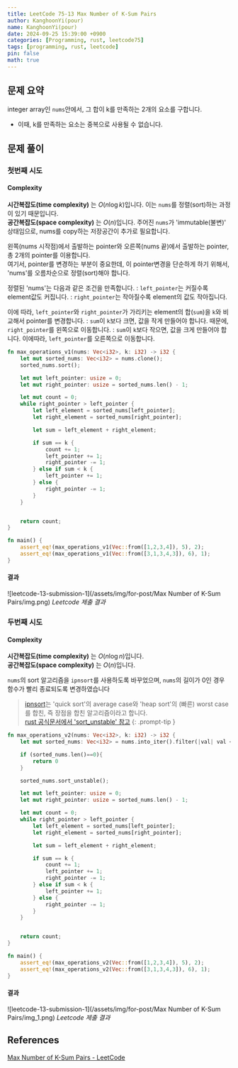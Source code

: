 ```yaml
---
title: LeetCode 75-13 Max Number of K-Sum Pairs
author: KanghoonYi(pour)
name: KanghoonYi(pour)
date: 2024-09-25 15:39:00 +0900
categories: [Programming, rust, leetcode75]
tags: [programming, rust, leetcode]
pin: false
math: true
---
```


## 문제 요약
integer array인 `nums`안에서, 그 합이 k를 만족하는 2개의 요소를 구합니다.
- 이때, k를 만족하는 요소는 중복으로 사용될 수 없습니다.

## 문제 풀이

### 첫번째 시도

#### Complexity
**시간복잡도(time complexity)** 는 $O(n\log{k})$입니다. 이는 `nums`를 정렬(sort)하는 과정이 있기 때문입니다.  
**공간복잡도(space complexity)** 는 $O(n)$입니다. 주어진 `nums`가 'immutable(불변)' 상태임으로, nums를 copy하는 저장공간이 추가로 필요합니다.

왼쪽(nums 시작점)에서 출발하는 pointer와 오른쪽(nums 끝)에서 출발하는 pointer, 총 2개의 pointer를 이용합니다.  
여기서, pointer를 변경하는 부분이 중요한데, 이 pointer변경을 단순하게 하기 위해서, 'nums'를 오름차순으로 정렬(sort)해야 합니다.  

정렬된 'nums'는 다음과 같은 조건을 만족합니다.
: `left_pointer`는 커질수록 element값도 커집니다.
: `right_pointer`는 작아질수록 element의 값도 작아집니다.

이에 따라, `left_pointer`와 `right_pointer`가 가리키는 element의 합(`sum`)을 `k`와 비교해서 pointer를 변경합니다.
: `sum`이 `k`보다 크면, 값을 작게 만들어야 합니다. 때문에, `right_pointer`를 왼쪽으로 이동합니다.
: `sum`이 `k`보다 작으면, 값을 크게 만들어야 합니다. 이에따라, `left_pointer`를 오른쪽으로 이동합니다.

```rust
fn max_operations_v1(nums: Vec<i32>, k: i32) -> i32 {
    let mut sorted_nums: Vec<i32> = nums.clone();
    sorted_nums.sort();

    let mut left_pointer: usize = 0;
    let mut right_pointer: usize = sorted_nums.len() - 1;

    let mut count = 0;
    while right_pointer > left_pointer {
        let left_element = sorted_nums[left_pointer];
        let right_element = sorted_nums[right_pointer];

        let sum = left_element + right_element;

        if sum == k {
            count += 1;
            left_pointer += 1;
            right_pointer -= 1;
        } else if sum < k {
            left_pointer += 1;
        } else {
            right_pointer -= 1;
        }
    }


    return count;
}

fn main() {
    assert_eq!(max_operations_v1(Vec::from([1,2,3,4]), 5), 2);
    assert_eq!(max_operations_v1(Vec::from([3,1,3,4,3]), 6), 1);
}
```

#### 결과
![leetcode-13-submission-1](/assets/img/for-post/Max Number of K-Sum Pairs/img.png)
_Leetcode 제출 결과_


### 두번째 시도

#### Complexity
**시간복잡도(time complexity)** 는 $O(n\log{n})$입니다.  
**공간복잡도(space complexity)** 는 $O(n)$입니다.

`nums`의 sort 알고리즘을 `ipnsort`를 사용하도록 바꾸었으며, `nums`의 길이가 0인 경우 함수가 빨리 종료되도록 변경하였습니다

> [ipnsort](https://github.com/Voultapher/sort-research-rs/blob/main/writeup/ipnsort_introduction/text.md)는 'quick sort'의 average case와 'heap sort'의 (빠른) worst case를 합친, 즉 장점을 합친 알고리즘이라고 합니다.  
> [rust 공식문서에서 'sort_unstable' 참고](https://doc.rust-lang.org/std/vec/struct.Vec.html#method.sort_unstable)
{: .prompt-tip }

```rust
fn max_operations_v2(nums: Vec<i32>, k: i32) -> i32 {
    let mut sorted_nums: Vec<i32> = nums.into_iter().filter(|val| val < &k).collect::<Vec<i32>>();

    if (sorted_nums.len()==0){
        return 0
    }

    sorted_nums.sort_unstable();

    let mut left_pointer: usize = 0;
    let mut right_pointer: usize = sorted_nums.len() - 1;

    let mut count = 0;
    while right_pointer > left_pointer {
        let left_element = sorted_nums[left_pointer];
        let right_element = sorted_nums[right_pointer];

        let sum = left_element + right_element;

        if sum == k {
            count += 1;
            left_pointer += 1;
            right_pointer -= 1;
        } else if sum < k {
            left_pointer += 1;
        } else {
            right_pointer -= 1;
        }
    }


    return count;
}

fn main() {
    assert_eq!(max_operations_v2(Vec::from([1,2,3,4]), 5), 2);
    assert_eq!(max_operations_v2(Vec::from([3,1,3,4,3]), 6), 1);
}
```

#### 결과
![leetcode-13-submission-1](/assets/img/for-post/Max Number of K-Sum Pairs/img_1.png)
_Leetcode 제출 결과_



## References

[Max Number of K-Sum Pairs - LeetCode](https://leetcode.com/problems/max-number-of-k-sum-pairs/description/?envType=study-plan-v2&envId=leetcode-75)
